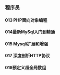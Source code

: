 ### 程序员

#### 013 PHP面向对象编程
#### 014最新MySql入门到精通
#### 015 Mysqli扩展和增强
#### 017 深度剖析HTTP协议
#### 018预定义超全局数组